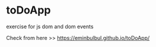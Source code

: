 # toDoApp
exercise for js dom and dom events

Check from here >> https://eminbulbul.github.io/toDoApp/
